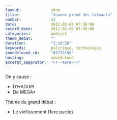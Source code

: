 ```yaml
---
layout:             show
title:              "Jeanne prend des calmants"
number:             41
date:               2012-02-09 07:30:00
record_date:        2012-02-09 07:30:00
categories:         podcast
theme_debat:        ""
duration:           "1:18:26"
keywords:           politique, technologie
soundclound_id:     "83773186"
hosting:            soundcloud
excerpt_separator:  "<!--more-->"
---
```



On y cause :

- D’HADOPI
- De MEGA*

Thème du grand débat :

- Le viellissement (1ere partie)
